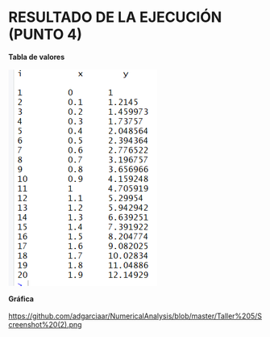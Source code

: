 # RESULTADO DE LA EJECUCIÓN (PUNTO 4)

**Tabla de valores**<br/><br/>
![alt text](https://github.com/adgarciaar/NumericalAnalysis/blob/master/Taller%205/Screenshot%20(1).png)

**Gráfica**<br/><br/>
https://github.com/adgarciaar/NumericalAnalysis/blob/master/Taller%205/Screenshot%20(2).png

